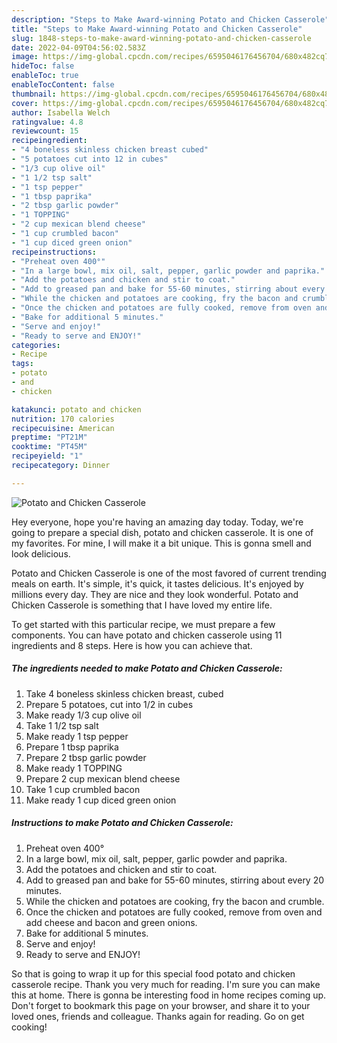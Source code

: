 ```yaml
---
description: "Steps to Make Award-winning Potato and Chicken Casserole"
title: "Steps to Make Award-winning Potato and Chicken Casserole"
slug: 1848-steps-to-make-award-winning-potato-and-chicken-casserole
date: 2022-04-09T04:56:02.583Z
image: https://img-global.cpcdn.com/recipes/6595046176456704/680x482cq70/potato-and-chicken-casserole-recipe-main-photo.jpg
hideToc: false
enableToc: true
enableTocContent: false
thumbnail: https://img-global.cpcdn.com/recipes/6595046176456704/680x482cq70/potato-and-chicken-casserole-recipe-main-photo.jpg
cover: https://img-global.cpcdn.com/recipes/6595046176456704/680x482cq70/potato-and-chicken-casserole-recipe-main-photo.jpg
author: Isabella Welch
ratingvalue: 4.8
reviewcount: 15
recipeingredient:
- "4 boneless skinless chicken breast cubed"
- "5 potatoes cut into 12 in cubes"
- "1/3 cup olive oil"
- "1 1/2 tsp salt"
- "1 tsp pepper"
- "1 tbsp paprika"
- "2 tbsp garlic powder"
- "1 TOPPING"
- "2 cup mexican blend cheese"
- "1 cup crumbled bacon"
- "1 cup diced green onion"
recipeinstructions:
- "Preheat oven 400°"
- "In a large bowl, mix oil, salt, pepper, garlic powder and paprika."
- "Add the potatoes and chicken and stir to coat."
- "Add to greased pan and bake for 55-60 minutes, stirring about every 20 minutes."
- "While the chicken and potatoes are cooking, fry the bacon and crumble."
- "Once the chicken and potatoes are fully cooked, remove from oven and add cheese and bacon and green onions."
- "Bake for additional 5 minutes."
- "Serve and enjoy!"
- "Ready to serve and ENJOY!"
categories:
- Recipe
tags:
- potato
- and
- chicken

katakunci: potato and chicken 
nutrition: 170 calories
recipecuisine: American
preptime: "PT21M"
cooktime: "PT45M"
recipeyield: "1"
recipecategory: Dinner

---
```



![Potato and Chicken Casserole](https://img-global.cpcdn.com/recipes/6595046176456704/680x482cq70/potato-and-chicken-casserole-recipe-main-photo.jpg)

Hey everyone, hope you're having an amazing day today. Today, we're going to prepare a special dish, potato and chicken casserole. It is one of my favorites. For mine, I will make it a bit unique. This is gonna smell and look delicious.

Potato and Chicken Casserole is one of the most favored of current trending meals on earth. It's simple, it's quick, it tastes delicious. It's enjoyed by millions every day. They are nice and they look wonderful. Potato and Chicken Casserole is something that I have loved my entire life.




To get started with this particular recipe, we must prepare a few components. You can have potato and chicken casserole using 11 ingredients and 8 steps. Here is how you can achieve that.

<!--inarticleads1-->

##### The ingredients needed to make Potato and Chicken Casserole:

1. Take 4 boneless skinless chicken breast, cubed
1. Prepare 5 potatoes, cut into 1/2 in cubes
1. Make ready 1/3 cup olive oil
1. Take 1 1/2 tsp salt
1. Make ready 1 tsp pepper
1. Prepare 1 tbsp paprika
1. Prepare 2 tbsp garlic powder
1. Make ready 1 TOPPING
1. Prepare 2 cup mexican blend cheese
1. Take 1 cup crumbled bacon
1. Make ready 1 cup diced green onion




<!--inarticleads2-->

##### Instructions to make Potato and Chicken Casserole:

1. Preheat oven 400°
1. In a large bowl, mix oil, salt, pepper, garlic powder and paprika.
1. Add the potatoes and chicken and stir to coat.
1. Add to greased pan and bake for 55-60 minutes, stirring about every 20 minutes.
1. While the chicken and potatoes are cooking, fry the bacon and crumble.
1. Once the chicken and potatoes are fully cooked, remove from oven and add cheese and bacon and green onions.
1. Bake for additional 5 minutes.
1. Serve and enjoy!
1. Ready to serve and ENJOY!



So that is going to wrap it up for this special food potato and chicken casserole recipe. Thank you very much for reading. I'm sure you can make this at home. There is gonna be interesting food in home recipes coming up. Don't forget to bookmark this page on your browser, and share it to your loved ones, friends and colleague. Thanks again for reading. Go on get cooking!
